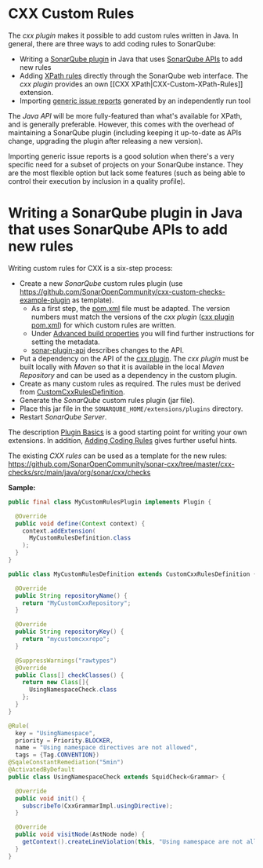 # CXX Custom Rules

The _cxx plugin_ makes it possible to add custom rules written in Java. In general, there are three ways to add coding rules to SonarQube:
* Writing a [SonarQube plugin](https://docs.sonarsource.com/sonarqube/latest/extension-guide/developing-a-plugin/plugin-basics/) in Java that uses [SonarQube APIs](https://javadocs.sonarsource.org/9.9.0.229/index.html) to add new rules
* Adding [XPath rules](https://docs.sonarsource.com/sonarqube/latest/extension-guide/adding-coding-rules/#adding-coding-rules-using-xpath) directly through the SonarQube web interface. The _cxx plugin_ provides an own [[CXX XPath|CXX-Custom-XPath-Rules]] extension.
* Importing [generic issue reports](https://docs.sonarsource.com/sonarqube/latest/analyzing-source-code/importing-external-issues/generic-issue-import-format/) generated by an independently run tool

The _Java API_ will be more fully-featured than what's available for XPath, and is generally preferable. However, this comes with the overhead of maintaining a SonarQube plugin (including keeping it up-to-date as APIs change, upgrading the plugin after releasing a new version).

Importing generic issue reports is a good solution when there's a very specific need for a subset of projects on your SonarQube instance. They are the most flexible option but lack some features (such as being able to control their execution by inclusion in a quality profile).

# Writing a SonarQube plugin in Java that uses SonarQube APIs to add new rules

Writing custom rules for CXX is a six-step process:

* Create a new _SonarQube_ custom rules plugin (use https://github.com/SonarOpenCommunity/cxx-custom-checks-example-plugin as template).
  * As a first step, the [pom.xml](https://github.com/SonarOpenCommunity/cxx-custom-checks-example-plugin/blob/master/pom.xml) file must be adapted. The version numbers must match the versions of the _cxx plugin_ ([cxx plugin pom.xml](https://github.com/SonarOpenCommunity/sonar-cxx/blob/master/pom.xml)) for which custom rules are written.
  * Under [Advanced build properties](https://docs.sonarsource.com/sonarqube/latest/extension-guide/developing-a-plugin/plugin-basics/#advanced-build-properties) you will find further instructions for setting the metadata.
  * [sonar-plugin-api](https://github.com/SonarSource/sonar-plugin-api?tab=readme-ov-file#sonar-plugin-api) describes changes to the API.
* Put a dependency on the API of the [cxx plugin](https://github.com/SonarOpenCommunity/sonar-cxx). The _cxx plugin_ must be built locally with _Maven_ so that it is available in the local _Maven Repository_ and can be used as a dependency in the custom plugin.
* Create as many custom rules as required. The rules must be derived from [CustomCxxRulesDefinition](https://github.com/SonarOpenCommunity/sonar-cxx/blob/master/sonar-cxx-plugin/src/main/java/org/sonar/plugins/cxx/CustomCxxRulesDefinition.java).
* Generate the _SonarQube_ custom rules plugin (jar file).
* Place this jar file in the `SONARQUBE_HOME/extensions/plugins` directory.
* Restart _SonarQube Server_.

The description [Plugin Basics](https://docs.sonarsource.com/sonarqube/latest/extension-guide/developing-a-plugin/plugin-basics/) is a good starting point for writing your own extensions. In addition, [Adding Coding Rules](https://docs.sonarsource.com/sonarqube/latest/extension-guide/adding-coding-rules/) gives further useful hints.

The existing _CXX rules_ can be used as a template for the new rules:
https://github.com/SonarOpenCommunity/sonar-cxx/tree/master/cxx-checks/src/main/java/org/sonar/cxx/checks

**Sample:**
```Java
public final class MyCustomRulesPlugin implements Plugin {

  @Override
  public void define(Context context) {
    context.addExtension(
      MyCustomRulesDefinition.class
    );
  }
}

public class MyCustomRulesDefinition extends CustomCxxRulesDefinition {

  @Override
  public String repositoryName() {
    return "MyCustomCxxRepository";
  }

  @Override
  public String repositoryKey() {
    return "mycustomcxxrepo";
  }

  @SuppressWarnings("rawtypes")
  @Override
  public Class[] checkClasses() {
    return new Class[]{
      UsingNamespaceCheck.class
    };
  }
}

@Rule(
  key = "UsingNamespace",
  priority = Priority.BLOCKER,
  name = "Using namespace directives are not allowed",
  tags = {Tag.CONVENTION})
@SqaleConstantRemediation("5min")
@ActivatedByDefault
public class UsingNamespaceCheck extends SquidCheck<Grammar> {

  @Override
  public void init() {
    subscribeTo(CxxGrammarImpl.usingDirective);
  }

  @Override
  public void visitNode(AstNode node) {
    getContext().createLineViolation(this, "Using namespace are not allowed.", node);
  }
}
```
